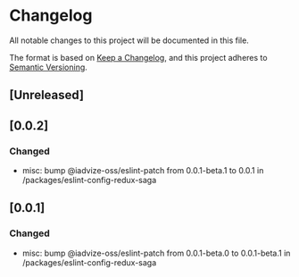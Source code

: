 # Changelog

All notable changes to this project will be documented in this file.

The format is based on [Keep a Changelog](https://keepachangelog.com/en/1.0.0/),
and this project adheres to [Semantic Versioning](https://semver.org/spec/v2.0.0.html).

## [Unreleased]

## [0.0.2]

### Changed

-   misc: bump @iadvize-oss/eslint-patch from 0.0.1-beta.1 to 0.0.1 in /packages/eslint-config-redux-saga

## [0.0.1]

### Changed

-   misc: bump @iadvize-oss/eslint-patch from 0.0.1-beta.0 to 0.0.1-beta.1 in /packages/eslint-config-redux-saga

